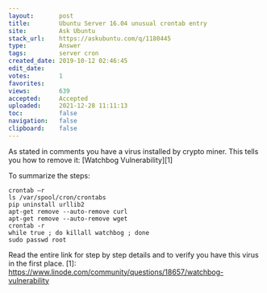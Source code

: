 ```yaml
---
layout:       post
title:        Ubuntu Server 16.04 unusual crontab entry
site:         Ask Ubuntu
stack_url:    https://askubuntu.com/q/1180445
type:         Answer
tags:         server cron
created_date: 2019-10-12 02:46:45
edit_date:    
votes:        1
favorites:    
views:        639
accepted:     Accepted
uploaded:     2021-12-28 11:11:13
toc:          false
navigation:   false
clipboard:    false
---
```


As stated in comments you have a virus installed by crypto miner. This tells you how to remove it: [Watchbog Vulnerability][1]

To summarize the steps:

``` 
crontab –r
ls /var/spool/cron/crontabs
pip uninstall urllib2
apt-get remove --auto-remove curl
apt-get remove --auto-remove wget
crontab -r
while true ; do killall watchbog ; done
sudo passwd root

```

Read the entire link for step by step details and to verify you have this virus in the first place.
  [1]: https://www.linode.com/community/questions/18657/watchbog-vulnerability
